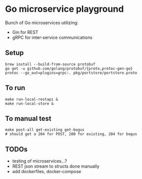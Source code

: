 Go microservice playground
==========================

Bunch of Go microservices utilizing:
* Gin for REST
* gRPC for inter-service communications

Setup
-----
```
brew install --build-from-source protobuf
go get -u github.com/golang/protobuf/{proto,protoc-gen-go}
protoc --go_out=plugins=grpc:. pkg/portstore/portstore.proto
```

To run
------
```
make run-local-restapi &
make run-local-store &
```

To manual test
--------------
```
make post-all get-existing get-bogus
# should get a 204 for POST, 200 for existing, 204 for bogus
```

TODOs
-----
* testing of microservices...?
* REST json stream to structs done manually
* add dockerfiles, docker-compose
